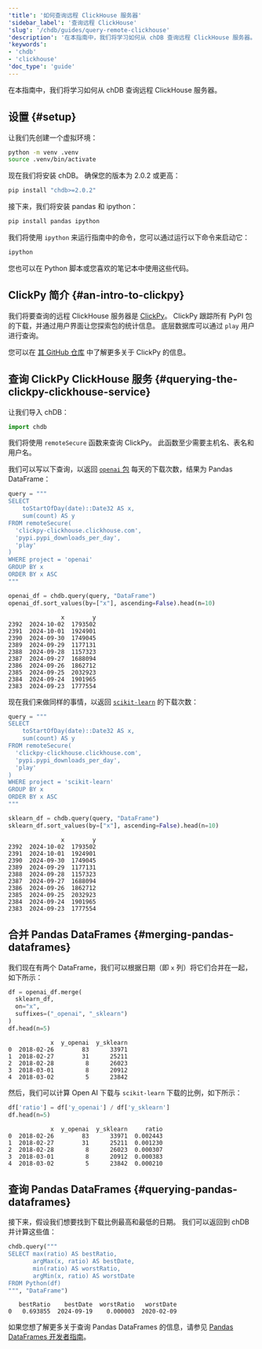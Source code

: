 ```yaml
---
'title': '如何查询远程 ClickHouse 服务器'
'sidebar_label': '查询远程 ClickHouse'
'slug': '/chdb/guides/query-remote-clickhouse'
'description': '在本指南中，我们将学习如何从 chDB 查询远程 ClickHouse 服务器。'
'keywords':
- 'chdb'
- 'clickhouse'
'doc_type': 'guide'
---
```


在本指南中，我们将学习如何从 chDB 查询远程 ClickHouse 服务器。

## 设置 {#setup}

让我们先创建一个虚拟环境：

```bash
python -m venv .venv
source .venv/bin/activate
```

现在我们将安装 chDB。
确保您的版本为 2.0.2 或更高：

```bash
pip install "chdb>=2.0.2"
```

接下来，我们将安装 pandas 和 ipython：

```bash
pip install pandas ipython
```

我们将使用 `ipython` 来运行指南中的命令，您可以通过运行以下命令来启动它：

```bash
ipython
```

您也可以在 Python 脚本或您喜欢的笔记本中使用这些代码。

## ClickPy 简介 {#an-intro-to-clickpy}

我们将要查询的远程 ClickHouse 服务器是 [ClickPy](https://clickpy.clickhouse.com)。
ClickPy 跟踪所有 PyPI 包的下载，并通过用户界面让您探索包的统计信息。
底层数据库可以通过 `play` 用户进行查询。

您可以在 [其 GitHub 仓库](https://github.com/ClickHouse/clickpy) 中了解更多关于 ClickPy 的信息。

## 查询 ClickPy ClickHouse 服务 {#querying-the-clickpy-clickhouse-service}

让我们导入 chDB：

```python
import chdb
```

我们将使用 `remoteSecure` 函数来查询 ClickPy。
此函数至少需要主机名、表名和用户名。

我们可以写以下查询，以返回 [`openai` 包](https://clickpy.clickhouse.com/dashboard/openai) 每天的下载次数，结果为 Pandas DataFrame：
 
```python
query = """
SELECT
    toStartOfDay(date)::Date32 AS x,
    sum(count) AS y
FROM remoteSecure(
  'clickpy-clickhouse.clickhouse.com', 
  'pypi.pypi_downloads_per_day', 
  'play'
)
WHERE project = 'openai'
GROUP BY x
ORDER BY x ASC
"""

openai_df = chdb.query(query, "DataFrame")
openai_df.sort_values(by=["x"], ascending=False).head(n=10)
```

```text
               x        y
2392  2024-10-02  1793502
2391  2024-10-01  1924901
2390  2024-09-30  1749045
2389  2024-09-29  1177131
2388  2024-09-28  1157323
2387  2024-09-27  1688094
2386  2024-09-26  1862712
2385  2024-09-25  2032923
2384  2024-09-24  1901965
2383  2024-09-23  1777554
```

现在我们来做同样的事情，以返回 [`scikit-learn`](https://clickpy.clickhouse.com/dashboard/scikit-learn) 的下载次数：

```python
query = """
SELECT
    toStartOfDay(date)::Date32 AS x,
    sum(count) AS y
FROM remoteSecure(
  'clickpy-clickhouse.clickhouse.com', 
  'pypi.pypi_downloads_per_day', 
  'play'
)
WHERE project = 'scikit-learn'
GROUP BY x
ORDER BY x ASC
"""

sklearn_df = chdb.query(query, "DataFrame")
sklearn_df.sort_values(by=["x"], ascending=False).head(n=10)
```

```text
               x        y
2392  2024-10-02  1793502
2391  2024-10-01  1924901
2390  2024-09-30  1749045
2389  2024-09-29  1177131
2388  2024-09-28  1157323
2387  2024-09-27  1688094
2386  2024-09-26  1862712
2385  2024-09-25  2032923
2384  2024-09-24  1901965
2383  2024-09-23  1777554
```

## 合并 Pandas DataFrames {#merging-pandas-dataframes}

我们现在有两个 DataFrame，我们可以根据日期（即 `x` 列）将它们合并在一起，如下所示：

```python
df = openai_df.merge(
  sklearn_df, 
  on="x", 
  suffixes=("_openai", "_sklearn")
)
df.head(n=5)
```

```text
            x  y_openai  y_sklearn
0  2018-02-26        83      33971
1  2018-02-27        31      25211
2  2018-02-28         8      26023
3  2018-03-01         8      20912
4  2018-03-02         5      23842
```

然后，我们可以计算 Open AI 下载与 `scikit-learn` 下载的比例，如下所示：

```python
df['ratio'] = df['y_openai'] / df['y_sklearn']
df.head(n=5)
```

```text
            x  y_openai  y_sklearn     ratio
0  2018-02-26        83      33971  0.002443
1  2018-02-27        31      25211  0.001230
2  2018-02-28         8      26023  0.000307
3  2018-03-01         8      20912  0.000383
4  2018-03-02         5      23842  0.000210
```

## 查询 Pandas DataFrames {#querying-pandas-dataframes}

接下来，假设我们想要找到下载比例最高和最低的日期。
我们可以返回到 chDB 并计算这些值：

```python
chdb.query("""
SELECT max(ratio) AS bestRatio,
       argMax(x, ratio) AS bestDate,
       min(ratio) AS worstRatio,
       argMin(x, ratio) AS worstDate
FROM Python(df)
""", "DataFrame")
```

```text
   bestRatio    bestDate  worstRatio   worstDate
0   0.693855  2024-09-19    0.000003  2020-02-09
```

如果您想了解更多关于查询 Pandas DataFrames 的信息，请参见 [Pandas DataFrames 开发者指南](querying-pandas.md)。
